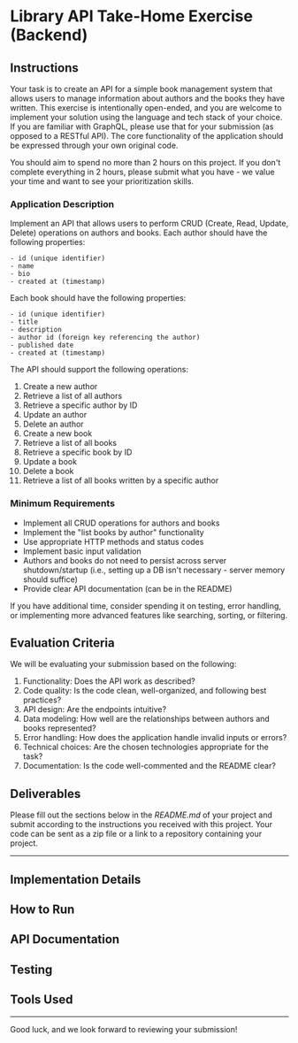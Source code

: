 # Library API Take-Home Exercise (Backend)

## Instructions

Your task is to create an API for a simple book management system that allows users to manage information about authors and the books they have written. This exercise is intentionally open-ended, and you are welcome to implement your solution using the language and tech stack of your choice. If you are familiar with GraphQL, please use that for your submission (as opposed to a RESTful API). The core functionality of the application should be expressed through your own original code.

You should aim to spend no more than 2 hours on this project. If you don't complete everything in 2 hours, please submit what you have - we value your time and want to see your prioritization skills.

### Application Description

Implement an API that allows users to perform CRUD (Create, Read, Update, Delete) operations on authors and books. Each author should have the following properties:

```
- id (unique identifier)
- name
- bio
- created at (timestamp)
```

Each book should have the following properties:

```
- id (unique identifier)
- title
- description
- author id (foreign key referencing the author)
- published date
- created at (timestamp)
```

The API should support the following operations:

1. Create a new author
2. Retrieve a list of all authors
3. Retrieve a specific author by ID
4. Update an author
5. Delete an author
6. Create a new book
7. Retrieve a list of all books
8. Retrieve a specific book by ID
9. Update a book
10. Delete a book
11. Retrieve a list of all books written by a specific author

### Minimum Requirements

* Implement all CRUD operations for authors and books
* Implement the "list books by author" functionality
* Use appropriate HTTP methods and status codes
* Implement basic input validation
* Authors and books do not need to persist across server shutdown/startup (i.e., setting up a DB isn't necessary - server memory should suffice)
* Provide clear API documentation (can be in the README)

If you have additional time, consider spending it on testing, error handling, or implementing more advanced features like searching, sorting, or filtering.

## Evaluation Criteria

We will be evaluating your submission based on the following:

1. Functionality: Does the API work as described?
2. Code quality: Is the code clean, well-organized, and following best practices?
3. API design: Are the endpoints intuitive?
4. Data modeling: How well are the relationships between authors and books represented?
5. Error handling: How does the application handle invalid inputs or errors?
6. Technical choices: Are the chosen technologies appropriate for the task?
7. Documentation: Is the code well-commented and the README clear?

## Deliverables

Please fill out the sections below in the _README.md_ of your project and submit according to the instructions you received with this project. Your code can be sent as a zip file or a link to a repository containing your project.

---

## Implementation Details

<!-- Provide a short description of your implementation (technologies used, brief overview of project architecture, etc.) -->

## How to Run

<!--
- Include instructions on how to run your implementation locally. Be sure to include any necessary setup steps, such as installing dependencies, as well as the commands to start the application.
-->

## API Documentation

<!--
- Provide clear documentation for your API endpoints, including:
  - HTTP method
  - URL
  - Request parameters (if any)
  - Request body format (if applicable)
  - Response format
  - Example curl commands or Postman collection (optional but appreciated)
-->

## Testing

<!-- Describe how you tested your solution (automated testing, manual testing process, etc.) -->

## Tools Used

<!--
- Describe any tools you used in developing your solution (e.g. ChatGPT for generating ideas)
- Note: The use of AI tools is not discouraged, but they should be used judiciously.
-->

---

Good luck, and we look forward to reviewing your submission!
